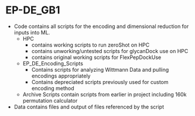 # EP-DE_GB1
- Code contains all scripts for the encoding and dimensional reduction for inputs into ML.
	* HPC 
		* contains working scripts to run zeroShot on HPC
		* contains unworking/untested scripts for glycanDock use on HPC 
		* contains original working scripts for FlexPepDockUse
	* EP_DE_Encoding_Scripts
		* Contains scripts for analyzing Wittmann Data and pulling encodings appropriately 
		* Contains depreciated scripts previously used for custom encoding method 
	* Archive Scripts contain scripts from earlier in project including 160k permutation calculator
- Data contains files and output of files referenced by the script
